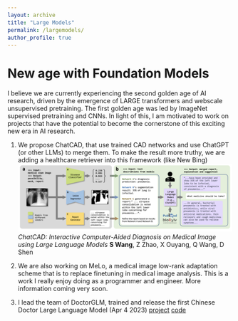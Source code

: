 ```yaml
---
layout: archive
title: "Large Models"
permalink: /largemodels/
author_profile: true
---
```



New age with Foundation Models
======
I believe we are currently experiencing the second golden age of AI research, driven by the emergence of LARGE transformers and webscale unsupervised pretraining. The first golden age was led by ImageNet supervised pretraining and CNNs. In light of this, I am motivated to work on projects that have the potential to become the cornerstone of this exciting new era in AI research.

1. We propose ChatCAD, that use trained CAD networks and use ChatGPT (or other LLMs) to merge them. To make the result more truthy, we are adding a healthcare retriever into this framework (like New Bing)
![](/images/ChatCAD.png)
*ChatCAD: Interactive Computer-Aided Diagnosis on Medical Image using Large Language Models*
**S Wang**, Z Zhao, X Ouyang, Q Wang, D Shen

2. We are also working on MeLo, a medical image low-rank adaptation scheme that is to replace finetuning in medical image analysis. This is a work I really enjoy doing as a programmer and engineer. More information coming very soon.

3. I lead the team of DoctorGLM, trained and release the first Chinese Doctor Large Language Model (Apr 4 2023) [project](https://xionghonglin.github.io/DoctorGLM/) [code](https://github.com/xionghonglin/DoctorGLM)